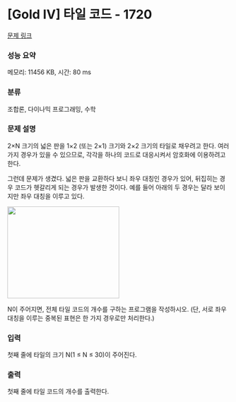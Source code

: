 # [Gold IV] 타일 코드 - 1720 

[문제 링크](https://www.acmicpc.net/problem/1720) 

### 성능 요약

메모리: 11456 KB, 시간: 80 ms

### 분류

조합론, 다이나믹 프로그래밍, 수학

### 문제 설명

<p>2×N 크기의 넓은 판을 1×2 (또는 2×1) 크기와 2×2 크기의 타일로 채우려고 한다. 여러 가지 경우가 있을 수 있으므로, 각각을 하나의 코드로 대응시켜서 암호화에 이용하려고 한다.</p>

<p>그런데 문제가 생겼다. 넓은 판을 교환하다 보니 좌우 대칭인 경우가 있어, 뒤집히는 경우 코드가 헷갈리게 되는 경우가 발생한 것이다. 예를 들어 아래의 두 경우는 달라 보이지만 좌우 대칭을 이루고 있다.</p>

<p><img alt="" src="https://www.acmicpc.net/JudgeOnline/upload/201006/xkdlf.PNG" style="height:208px; width:253px"></p>

<p>N이 주어지면, 전체 타일 코드의 개수를 구하는 프로그램을 작성하시오. (단, 서로 좌우 대칭을 이루는 중복된 표현은 한 가지 경우로만 처리한다.)</p>

### 입력 

 <p>첫째 줄에 타일의 크기 N(1 ≤ N ≤ 30)이 주어진다.</p>

### 출력 

 <p>첫째 줄에 타일 코드의 개수를 출력한다.</p>

